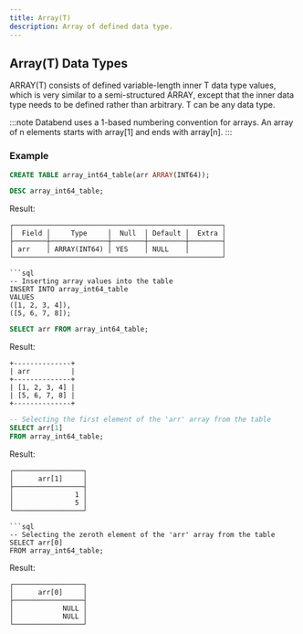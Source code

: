 ```yaml
---
title: Array(T)
description: Array of defined data type.
---
```


## Array(T) Data Types

ARRAY(T) consists of defined variable-length inner T data type values, which is very similar to a semi-structured ARRAY, except that the inner data type needs to be defined rather than arbitrary. T can be any data type.

:::note
Databend uses a 1-based numbering convention for arrays. An array of n elements starts with array[1] and ends with array[n].
:::

### Example

```sql
CREATE TABLE array_int64_table(arr ARRAY(INT64));
```
```sql
DESC array_int64_table;
```
Result:
```
┌───────────────────────────────────────────────────┐
│  Field │     Type     │  Null  │ Default │  Extra │
├────────┼──────────────┼────────┼─────────┼────────┤
│ arr    │ ARRAY(INT64) │ YES    │ NULL    │        │
└───────────────────────────────────────────────────┘

```sql
-- Inserting array values into the table
INSERT INTO array_int64_table
VALUES
([1, 2, 3, 4]),
([5, 6, 7, 8]);
```

```sql
SELECT arr FROM array_int64_table;
```

Result:
```
+--------------+
| arr          |
+--------------+
| [1, 2, 3, 4] |
| [5, 6, 7, 8] |
+--------------+
```

```sql
-- Selecting the first element of the 'arr' array from the table
SELECT arr[1]
FROM array_int64_table;
```

Result:
```
┌─────────────────┐
│      arr[1]     │
├─────────────────┤
│               1 │
│               5 │
└─────────────────┘

```sql
-- Selecting the zeroth element of the 'arr' array from the table
SELECT arr[0]
FROM array_int64_table;
```

Result:
```
┌─────────────────┐
│      arr[0]     │
├─────────────────┤
│            NULL │
│            NULL │
└─────────────────┘
```